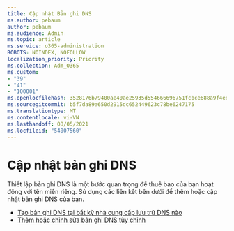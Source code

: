 ```yaml
---
title: Cập nhật Bản ghi DNS
ms.author: pebaum
author: pebaum
ms.audience: Admin
ms.topic: article
ms.service: o365-administration
ROBOTS: NOINDEX, NOFOLLOW
localization_priority: Priority
ms.collection: Adm_O365
ms.custom:
- "39"
- "41"
- "100001"
ms.openlocfilehash: 3528176b79400ae40ae25935d554666696751fcbce688a9f4edcb926e777fb7f
ms.sourcegitcommit: b5f7da89a650d2915dc652449623c78be6247175
ms.translationtype: MT
ms.contentlocale: vi-VN
ms.lasthandoff: 08/05/2021
ms.locfileid: "54007560"
---
```

# <a name="update-dns-records"></a>Cập nhật bản ghi DNS

Thiết lập bản ghi DNS là một bước quan trọng để thuê bao của bạn hoạt động với tên miền riêng. Sử dụng các liên kết bên dưới để thêm hoặc cập nhật bản ghi DNS của bạn.
  
- [Tạo bản ghi DNS tại bất kỳ nhà cung cấp lưu trữ DNS nào](https://docs.microsoft.com/microsoft-365/admin/get-help-with-domains/create-dns-records-at-any-dns-hosting-provider)  
- [Thêm hoặc chỉnh sửa bản ghi DNS tùy chỉnh](https://docs.microsoft.com/microsoft-365/admin/dns/add-or-edit-custom-dns-records)